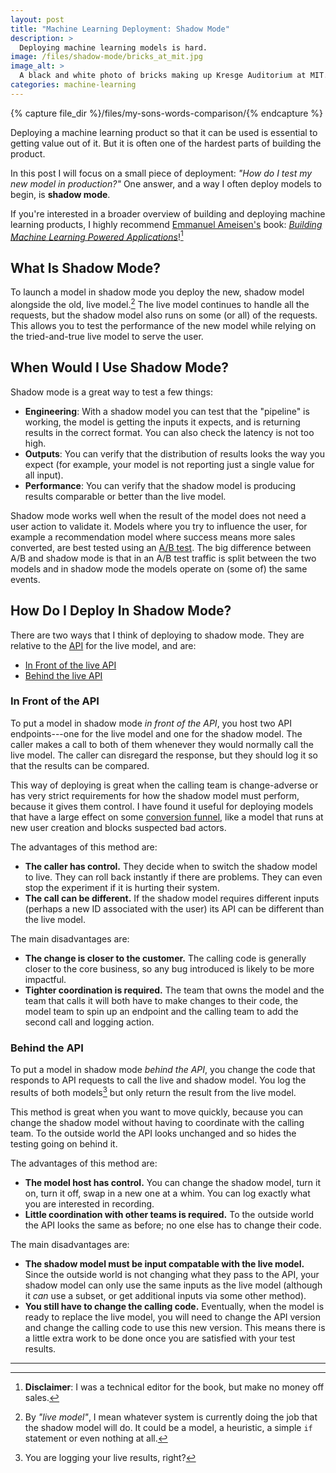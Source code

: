 ```yaml
---
layout: post
title: "Machine Learning Deployment: Shadow Mode"
description: >
  Deploying machine learning models is hard.
image: /files/shadow-mode/bricks_at_mit.jpg
image_alt: >
  A black and white photo of bricks making up Kresge Auditorium at MIT.
categories: machine-learning
---
```


{% capture file_dir %}/files/my-sons-words-comparison/{% endcapture %}

Deploying a machine learning product so that it can be used is essential to
getting value out of it. But it is often one of the hardest parts of building
the product.

In this post I will focus on a small piece of deployment: _"How do I test my
new model in production?"_ One answer, and a way I often deploy models to
begin, is **shadow mode**.

If you're interested in a broader overview of building and deploying machine
learning products, I highly recommend [Emmanuel Ameisen's][manu] book:
[_Building Machine Learning Powered Applications_][book]![^1]

[manu]: https://mlpowered.com/
[book]: https://mlpowered.com/book/


## What Is Shadow Mode?

To launch a model in shadow mode you deploy the new, shadow model alongside
the old, live model.[^2] The live model continues to handle all the requests,
but the shadow model also runs on some (or all) of the requests. This allows
you to test the performance of the new model while relying on the
tried-and-true live model to serve the user.

## When Would I Use Shadow Mode?

Shadow mode is a great way to test a few things:

- **Engineering**: With a shadow model you can test that the "pipeline" is
working, the model is getting the inputs it expects, and is returning results
in the correct format. You can also check the latency is not too high.
- **Outputs**: You can verify that the distribution of results looks the way
you expect (for example, your model is not reporting just a single value for
all input).
- **Performance**: You can verify that the shadow model is producing results
comparable or better than the live model.

Shadow mode works well when the result of the model does not need a user
action to validate it. Models where you try to influence the user, for example
a recommendation model where success means more sales converted, are best
tested using an [A/B test][ab]. The big difference between A/B and shadow mode
is that in an A/B test traffic is split between the two models and in shadow
mode the models operate on (some of) the same events.

[ab]: https://en.wikipedia.org/wiki/A/B_testing

## How Do I Deploy In Shadow Mode?

There are two ways that I think of deploying to shadow mode. They are relative
to the [API][api] for the live model, and are:

[api]: https://en.wikipedia.org/wiki/Application_programming_interface

- [In Front of the live API][front]
- [Behind the live API][behind]

[front]: #in-front-of-the-api
[behind]: #behind-the-api

### In Front of the API

To put a model in shadow mode _in front of the API_, you host two API
endpoints---one for the live model and one for the shadow model. The caller
makes a call to both of them whenever they would normally call the live model.
The caller can disregard the response, but they should log it so that the
results can be compared.

This way of deploying is great when the calling team is change-adverse or has
very strict requirements for how the shadow model must perform, because it
gives them control. I have found it useful for deploying models that have a
large effect on some [conversion funnel][funnel], like a model that runs at
new user creation and blocks suspected bad actors.

[funnel]: https://en.wikipedia.org/wiki/Conversion_funnel

The advantages of this method are:

- **The caller has control.** They decide when to switch the shadow model to
live. They can roll back instantly if there are problems. They can even stop
the experiment if it is hurting their system. 
- **The call can be different.** If the shadow model requires different inputs
(perhaps a new ID associated with the user) its API can be different than the
live model.

The main disadvantages are: 

- **The change is closer to the customer.** The calling code is generally
closer to the core business, so any bug introduced is likely to be more
impactful. 
- **Tighter coordination is required.** The team that owns the model and the
team that calls it will both have to make changes to their code, the model
team to spin up an endpoint and the calling team to add the second call and
logging action.

### Behind the API

To put a model in shadow mode _behind the API_, you change the code that
responds to API requests to call the live and shadow model. You log the
results of both models[^3] but only return the result from the live model.

This method is great when you want to move quickly, because you can change the
shadow model without having to coordinate with the calling team. To the
outside world the API looks unchanged and so hides the testing going on behind
it.

The advantages of this method are:

- **The model host has control.** You can change the shadow model, turn it
on, turn it off, swap in a new one at a whim. You can log exactly what you are
interested in recording.
- **Little coordination with other teams is required.** To the outside world
the API looks the same as before; no one else has to change their code.

The main disadvantages are:

- **The shadow model must be input compatable with the live model.** Since the
outside world is not changing what they pass to the API, your shadow model can
only use the same inputs as the live model (although it _can_ use a subset, or
get additional inputs via some other method).
- **You still have to change the calling code.** Eventually, when the model is
ready to replace the live model, you will need to change the API version and
change the calling code to use this new version. This means there is a little
extra work to be done once you are satisfied with your test results.

---

[^1]: **Disclaimer**: I was a technical editor for the book, but make no money off sales.
[^2]: By _"live model"_, I mean whatever system is currently doing the job that the shadow model will do. It could be a model, a heuristic, a simple `if` statement or even nothing at all.
[^3]: You are logging your live results, right?
